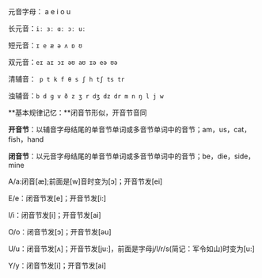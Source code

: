 元音字母： a e i o u



长元音：`iː ɜː ɑː ɔː uː`

短元音：`ɪ e æ ə ʌ ɒ ʊ`

双元音：`eɪ aɪ ɔɪ əʊ aʊ ɪə eə ʊə`

清辅音：` p t k f θ s ʃ h tʃ ts tr`

浊辅音：`b d ɡ v ð z ʒ r dʒ dz dr m n ŋ l j w`

**基本规律记忆：**闭音节形似，开音节音同

**开音节**：以辅音字母结尾的单音节单词或多音节单词中的音节；am，us，cat，fish，hand

**闭音节**：以元音字母结尾的单音节单词或多音节单词中的音节；be，die，side，mine

A/a:闭音[æ];前面是[w]音时变为[ɔ]；开音节发[ei]

E/e：闭音节发[e]；开音节发[i:]

I/i：闭音节发[i]；开音节发[ai]

O/o：闭音节发[ɔ]；开音节发[əu]

U/u：闭音节发[ʌ]；开音节发[ju:]，前面是字母j/l/r/s(简记：军令如山)时变为[u:]

Y/y：闭音节发[i]；开音节发[ai]

